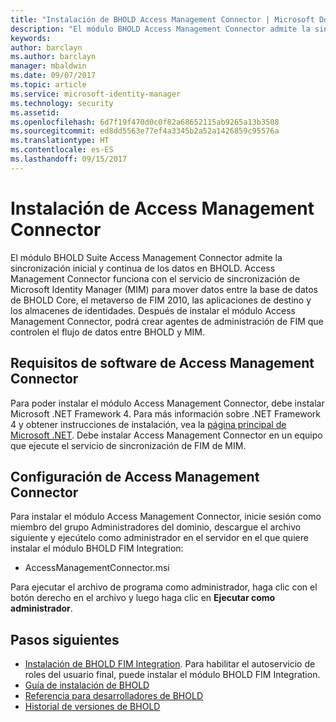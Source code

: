 ```yaml
---
title: "Instalación de BHOLD Access Management Connector | Microsoft Docs"
description: "El módulo BHOLD Access Management Connector admite la sincronización inicial y continua de datos"
keywords: 
author: barclayn
ms.author: barclayn
manager: mbaldwin
ms.date: 09/07/2017
ms.topic: article
ms.service: microsoft-identity-manager
ms.technology: security
ms.assetid: 
ms.openlocfilehash: 6d7f19f470d0c0f82a68652115ab9265a13b3508
ms.sourcegitcommit: ed8dd5563e77ef4a3345b2a52a1426859c95576a
ms.translationtype: HT
ms.contentlocale: es-ES
ms.lasthandoff: 09/15/2017
---
```

# <a name="access-management-connector-installation"></a>Instalación de Access Management Connector

El módulo BHOLD Suite Access Management Connector admite la sincronización inicial y continua de los datos en BHOLD. Access Management Connector funciona con el servicio de sincronización de Microsoft Identity Manager (MIM) para mover datos entre la base de datos de BHOLD Core, el metaverso de FIM 2010, las aplicaciones de destino y los almacenes de identidades. Después de instalar el módulo Access Management Connector, podrá crear agentes de administración de FIM que controlen el flujo de datos entre BHOLD y MIM.

## <a name="access-management-connector-software-requirements"></a>Requisitos de software de Access Management Connector

Para poder instalar el módulo Access Management Connector, debe instalar Microsoft .NET Framework 4. Para más información sobre .NET Framework 4 y obtener instrucciones de instalación, vea la [página principal de Microsoft .NET](http://www.microsoft.com/net).
Debe instalar Access Management Connector en un equipo que ejecute el servicio de sincronización de FIM de MIM.

## <a name="access-management-connector-setup"></a>Configuración de Access Management Connector

Para instalar el módulo Access Management Connector, inicie sesión como miembro del grupo Administradores del dominio, descargue el archivo siguiente y ejecútelo como administrador en el servidor en el que quiere instalar el módulo BHOLD FIM Integration:

- AccessManagementConnector.msi

Para ejecutar el archivo de programa como administrador, haga clic con el botón derecho en el archivo y luego haga clic en **Ejecutar como administrador**.

## <a name="next-steps"></a>Pasos siguientes

- [Instalación de BHOLD FIM Integration](https://technet.microsoft.com/library/jj134093(v=ws.10).aspx). Para habilitar el autoservicio de roles del usuario final, puede instalar el módulo BHOLD FIM Integration.
- [Guía de instalación de BHOLD](bhold-installation-guide.md)
- [Referencia para desarrolladores de BHOLD](../reference/mim2016-bhold-developer-reference.md)
- [Historial de versiones de BHOLD](../reference/version-bhold-history.md)